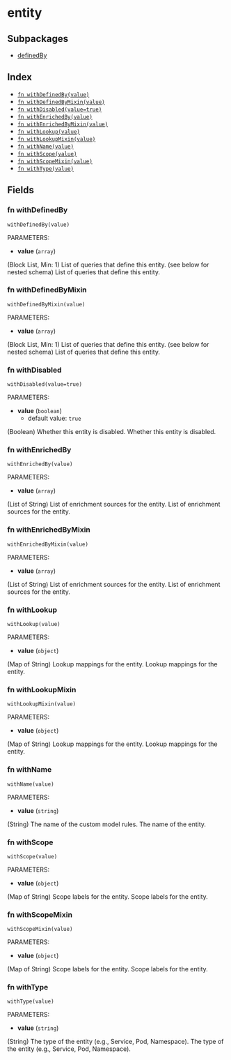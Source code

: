 # entity



## Subpackages

* [definedBy](definedBy.md)

## Index

* [`fn withDefinedBy(value)`](#fn-withdefinedby)
* [`fn withDefinedByMixin(value)`](#fn-withdefinedbymixin)
* [`fn withDisabled(value=true)`](#fn-withdisabled)
* [`fn withEnrichedBy(value)`](#fn-withenrichedby)
* [`fn withEnrichedByMixin(value)`](#fn-withenrichedbymixin)
* [`fn withLookup(value)`](#fn-withlookup)
* [`fn withLookupMixin(value)`](#fn-withlookupmixin)
* [`fn withName(value)`](#fn-withname)
* [`fn withScope(value)`](#fn-withscope)
* [`fn withScopeMixin(value)`](#fn-withscopemixin)
* [`fn withType(value)`](#fn-withtype)

## Fields

### fn withDefinedBy

```jsonnet
withDefinedBy(value)
```

PARAMETERS:

* **value** (`array`)

(Block List, Min: 1) List of queries that define this entity. (see below for nested schema)
List of queries that define this entity.
### fn withDefinedByMixin

```jsonnet
withDefinedByMixin(value)
```

PARAMETERS:

* **value** (`array`)

(Block List, Min: 1) List of queries that define this entity. (see below for nested schema)
List of queries that define this entity.
### fn withDisabled

```jsonnet
withDisabled(value=true)
```

PARAMETERS:

* **value** (`boolean`)
   - default value: `true`

(Boolean) Whether this entity is disabled.
Whether this entity is disabled.
### fn withEnrichedBy

```jsonnet
withEnrichedBy(value)
```

PARAMETERS:

* **value** (`array`)

(List of String) List of enrichment sources for the entity.
List of enrichment sources for the entity.
### fn withEnrichedByMixin

```jsonnet
withEnrichedByMixin(value)
```

PARAMETERS:

* **value** (`array`)

(List of String) List of enrichment sources for the entity.
List of enrichment sources for the entity.
### fn withLookup

```jsonnet
withLookup(value)
```

PARAMETERS:

* **value** (`object`)

(Map of String) Lookup mappings for the entity.
Lookup mappings for the entity.
### fn withLookupMixin

```jsonnet
withLookupMixin(value)
```

PARAMETERS:

* **value** (`object`)

(Map of String) Lookup mappings for the entity.
Lookup mappings for the entity.
### fn withName

```jsonnet
withName(value)
```

PARAMETERS:

* **value** (`string`)

(String) The name of the custom model rules.
The name of the entity.
### fn withScope

```jsonnet
withScope(value)
```

PARAMETERS:

* **value** (`object`)

(Map of String) Scope labels for the entity.
Scope labels for the entity.
### fn withScopeMixin

```jsonnet
withScopeMixin(value)
```

PARAMETERS:

* **value** (`object`)

(Map of String) Scope labels for the entity.
Scope labels for the entity.
### fn withType

```jsonnet
withType(value)
```

PARAMETERS:

* **value** (`string`)

(String) The type of the entity (e.g., Service, Pod, Namespace).
The type of the entity (e.g., Service, Pod, Namespace).